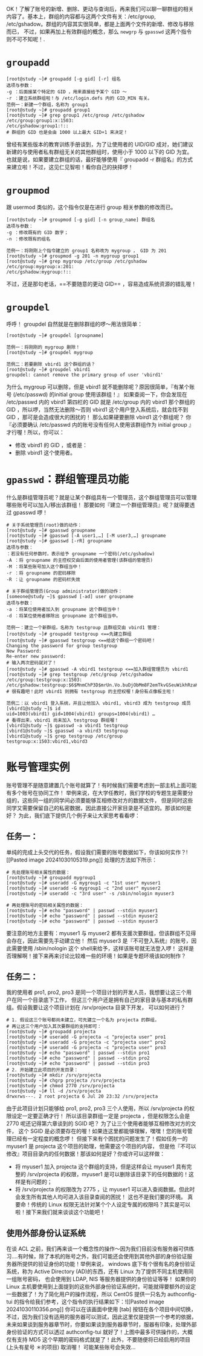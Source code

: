 OK！了解了账号的新增、删除、更动与查询后，再来我们可以聊一聊群组的相关内容了。基本上，群组的内容都与这两个文件有关：/etc/group, /etc/gshadow。群组的内容其实很简单，都是上面两个文件的新增、修改与移除而已， 
不过，如果再加上有效群组的概念，那么 `newgrp` 与 `gpasswd` 这两个指令则不可不知呢！.
# `groupadd`
```shell
[root@study ~]# groupadd [-g gid] [-r] 组名
选项与参数：
-g ：后面接某个特定的 GID ，用来直接给予某个 GID ～
-r ：建立系统群组啦！与 /etc/login.defs 内的 GID_MIN 有关。
范例一：新建一个群组，名称为 group1
[root@study ~]# groupadd group1
[root@study ~]# grep group1 /etc/group /etc/gshadow
/etc/group:group1:x:1503:
/etc/gshadow:group1:!::
# 群组的 GID 也是会由 1000 以上最大 GID+1 来决定！
```
曾经有某些版本的教育训练手册谈到，为了让使用者的 UID/GID 成对，她们建议新建的与使用者私有群组无关的其他群组时，使用小于 1000 以下的 GID 为宜。 也就是说，如果要建立群组的话，最好能够使用『 groupadd -r 群组名』的方式来建立啦！不过，这见仁见智啦！看你自己的抉择啰！

# `groupmod`
跟 usermod 类似的，这个指令仅是在进行 group 相关参数的修改而已。
```shell
[root@study ~]# groupmod [-g gid] [-n group_name] 群组名
选项与参数：
-g ：修改既有的 GID 数字；
-n ：修改既有的组名

范例一：将刚刚上个指令建立的 group1 名称改为 mygroup ， GID 为 201
[root@study ~]# groupmod -g 201 -n mygroup group1
[root@study ~]# grep mygroup /etc/group /etc/gshadow
/etc/group:mygroup:x:201:
/etc/gshadow:mygroup:!::
```
不过，还是那句老话，==不要随意的更动 GID== ，容易造成系统资源的错乱喔！
# `groupdel`
呼呼！ groupdel 自然就是在删除群组的啰～用法很简单：
```shell
[root@study ~]# groupdel [groupname]

范例一：将刚刚的 mygroup 删除！
[root@study ~]# groupdel mygroup

范例二：若要删除 vbird1 这个群组的话？
[root@study ~]# groupdel vbird1
groupdel: cannot remove the primary group of user 'vbird1'
```
为什么 mygroup 可以删除，但是 vbird1 就不能删除呢？原因很简单，『有某个账号 (/etc/passwd) 的initial group 使用该群组！』 如果查阅一下，你会发现在 /etc/passwd 内的 vbird1 第四栏的 GID 就是 /etc/group 内的 vbird1 那个群组的 GID ，所以啰，当然无法删除～否则 vbird1 这个用户登入系统后，就会找不到 GID ，那可是会造成很大的困扰的！
那么如果硬要删除 vbird1 这个群组呢？ 你『必须要确认 /etc/passwd 内的账号没有任何人使用该群组作为 initial group 』才行喔！所以，你可以：
- 修改 vbird1 的 GID ，或者是：
- 删除 vbird1 这个使用者。
# `gpasswd`：群组管理员功能
什么是群组管理员呢？就是让某个群组具有一个管理员，这个群组管理员可以管理哪些账号可以加入/移出该群组！ 那要如何『建立一个群组管理员』呢？就得要透过 gpasswd 啰！
```shell
# 关于系统管理员(root)做的动作：
[root@study ~]# gpasswd groupname
[root@study ~]# gpasswd [-A user1,…] [-M user3,…] groupname
[root@study ~]# gpasswd [-rR] groupname
选项与参数：
：若没有任何参数时，表示给予 groupname 一个密码(/etc/gshadow)
-A ：将 groupname 的主控权交由后面的使用者管理(该群组的管理员)
-M ：将某些账号加入这个群组当中！
-r ：将 groupname 的密码移除
-R ：让 groupname 的密码栏失效

# 关于群组管理员(Group administrator)做的动作：
[someone@study ~]$ gpasswd [-ad] user groupname
选项与参数：
-a ：将某位使用者加入到 groupname 这个群组当中！
-d ：将某位使用者移除出 groupname 这个群组当中。

范例一：建立一个新群组，名称为 testgroup 且群组交由 vbird1 管理：
[root@study ~]# groupadd testgroup <==先建立群组
[root@study ~]# gpasswd testgroup <==给这个群组一个密码吧！
Changing the password for group testgroup
New Password:
Re-enter new password:
# 输入两次密码就对了！
[root@study ~]# gpasswd -A vbird1 testgroup <==加入群组管理员为 vbird1
[root@study ~]# grep testgroup /etc/group /etc/gshadow
/etc/group:testgroup:x:1503:
/etc/gshadow:testgroup:$6$MnmChP3D$mrUn.Vo.buDjObMm8F2emTkvGSeuWikhRzaKHxpJ…:vbird1:
# 很有趣吧！此时 vbird1 则拥有 testgroup 的主控权喔！身份有点像板主啦！

范例二：以 vbird1 登入系统，并且让他加入 vbird1, vbird3 成为 testgroup 成员
[vbird1@study ~]$ id
uid=1003(vbird1) gid=1004(vbird1) groups=1004(vbird1) …
# 看得出来，vbird1 尚未加入 testgroup 群组喔！
[vbird1@study ~]$ gpasswd -a vbird1 testgroup
[vbird1@study ~]$ gpasswd -a vbird3 testgroup
[vbird1@study ~]$ grep testgroup /etc/group
testgroup:x:1503:vbird1,vbird3
```

# 账号管理实例
账号管理不是随意建置几个账号就算了！有时候我们需要考虑到一部主机上面可能有多个账号在协同工作！ 举例来说，在大学任教时，我们学校的专题生是需要分组的，这些同一组的同学间必须要能够互相修改对方的数据文件， 但是同时这些同学又需要保留自己的私密数据，因此直接公开家目录是不适宜的。那该如何是好？ 为此，我们底下提供几个例子来让大家思考看看啰：
## 任务一：
单纯的完成上头交代的任务，假设我们需要的账号数据如下，你该如何实作？![[Pasted image 20241030105319.png]]
处理的方法如下所示：
```shell
# 先处理账号相关属性的数据：
[root@study ~]# groupadd mygroup1
[root@study ~]# useradd -G mygroup1 -c "1st user" myuser1
[root@study ~]# useradd -G mygroup1 -c "2nd user" myuser2
[root@study ~]# useradd -c "3rd user" -s /sbin/nologin myuser3

# 再处理账号的密码相关属性的数据：
[root@study ~]# echo "password" | passwd --stdin myuser1
[root@study ~]# echo "password" | passwd --stdin myuser2
[root@study ~]# echo "password" | passwd --stdin myuser3
```
要注意的地方主要有：myuser1 与 myuser2 都有支援次要群组，但该群组不见得会存在，因此需要先手动建立他！ 然后 myuser3 是『不可登入系统』的账号，因此需要使用 /sbin/nologin 这个 shell来给予，这样该账号就无法登入啰！ 这样是否理解啊！接下来再来讨论比较难一些的环境！如果是专题环境该如何制作？
## 任务二：
我的使用者 pro1, pro2, pro3 是同一个项目计划的开发人员，我想要让这三个用户在同一个目录底下工作， 但这三个用户还是拥有自己的家目录与基本的私有群组。假设我要让这个项目计划在 /srv/projecta 目录下开发， 可以如何进行？
```shell
# 1. 假设这三个账号都尚未建立，可先建立一个名为 projecta 的群组，
# 再让这三个用户加入其次要群组的支持即可：
[root@study ~]# groupadd projecta
[root@study ~]# useradd -G projecta -c "projecta user" pro1
[root@study ~]# useradd -G projecta -c "projecta user" pro2
[root@study ~]# useradd -G projecta -c "projecta user" pro3
[root@study ~]# echo "password" | passwd --stdin pro1
[root@study ~]# echo "password" | passwd --stdin pro2
[root@study ~]# echo "password" | passwd --stdin pro3
# 2. 开始建立此项目的开发目录：
[root@study ~]# mkdir /srv/projecta
[root@study ~]# chgrp projecta /srv/projecta
[root@study ~]# chmod 2770 /srv/projecta
[root@study ~]# ll -d /srv/projecta
drwxrws---. 2 root projecta 6 Jul 20 23:32 /srv/projecta
```
由于此项目计划只能够给 pro1, pro2, pro3 三个人使用，所以 /srv/projecta 的权限设定一定要正确才行！ 所以该目录群组一定是 projecta ，但是权限怎么会是 2770 呢还记得第六章谈到的 SGID 吧？
为了让三个使用者能够互相修改对方的文件， 这个 SGID 是必须要存在的喔！如果连这里都能够理解，嘿嘿！您的账号管理已经有一定程度的概念啰！ 
但接下来有个困扰的问题发生了！假如任务一的 myuser1 是 projecta 这个项目的助理，他需要这个项目的内容， 但是他『不可以修改』项目目录内的任何数据！那该如何是好？你或许可以这样做：
- 将 myuser1 加入 projecta 这个群组的支持，但是这样会让 myuser1 具有完整的 /srv/projecta 的权限，myuser1 是可以删除该目录下的任何数据的！这样是有问题的；
- 将 /srv/projecta 的权限改为 2775 ，让 myuser1 可以进入查阅数据。但此时会发生所有其他人均可进入该目录查阅的困扰！ 这也不是我们要的环境。
真要命！传统的 Linux 权限无法针对某个个人设定专属的权限吗？其实是可以啦！接下来我们就来谈谈这个功能吧！
## 使用外部身份认证系统
在谈 ACL 之前，我们再来谈一个概念性的操作～因为我们目前没有服务器可供练习….有时候，除了本机的账号之外，我们可能还会使用到其他外部的身份验证服务器所提供的验证身份的功能！举例来说， windows 底下有个很有名的身份验证系统，称为 Active Directory (AD)的东西，还有 Linux 为了提供不同主机使用同一组账号密码， 也会使用到 LDAP, NIS 等服务器提供的身份验证等等！
如果你的 Linux 主机要使用到上面提到的这些外部身份验证系统时，可能就得要额外的设定一些数据了！为了简化用户的操作流程，所以 CentOS 提供一只名为 authconfig-tui 的指令给我们参考，这个指令的执行结果如下：![[Pasted image 20241030110356.png]]
你可以在该画面中使用 [tab] 按钮在各个项目中间切换，不过，因为我们没有适用的服务器可以测试，因此这里仅是提供一个参考的依据，未来如果谈到服务器章节时，你要如果谈到服务器章节时，服器有印象，处理外部身份验证的方式可以透过 authconfig-tui 就好了！上图中最多可供操作的，大概仅有支持 MD5 这个早期的密码格式就是了！此外，不要随便将已经启用的项目 (上头有星号 ＊的项目) 取消喔！ 可能某些账号会失效…
